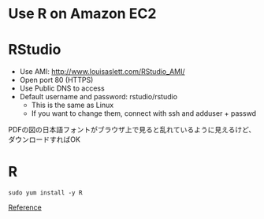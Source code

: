 # Use R on Amazon EC2

# RStudio
* Use AMI: http://www.louisaslett.com/RStudio_AMI/
* Open port 80 (HTTPS)
* Use Public DNS to access
* Default username and password: rstudio/rstudio
  * This is the same as Linux
  * If you want to change them, connect with ssh and adduser + passwd

PDFの図の日本語フォントがブラウザ上で見ると乱れているように見えるけど、ダウンロードすればOK

# R
```terminal
sudo yum install -y R
```
[Reference](https://aws.amazon.com/jp/blogs/big-data/running-r-on-aws/)
